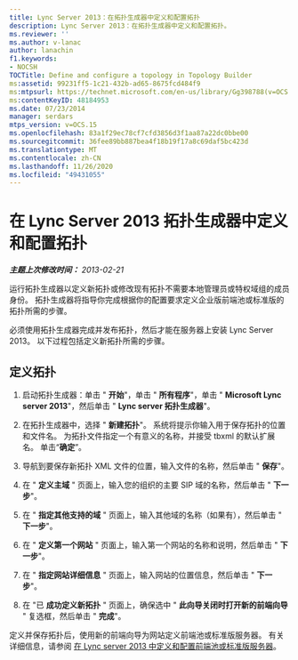 ```yaml
---
title: Lync Server 2013：在拓扑生成器中定义和配置拓扑
description: Lync Server 2013：在拓扑生成器中定义和配置拓扑。
ms.reviewer: ''
ms.author: v-lanac
author: lanachin
f1.keywords:
- NOCSH
TOCTitle: Define and configure a topology in Topology Builder
ms:assetid: 99231ff5-1c21-432b-ad65-8675fcd484f9
ms:mtpsurl: https://technet.microsoft.com/en-us/library/Gg398788(v=OCS.15)
ms:contentKeyID: 48184953
ms.date: 07/23/2014
manager: serdars
mtps_version: v=OCS.15
ms.openlocfilehash: 83a1f29ec78cf7cfd3856d3f1aa87a22dc0bbe00
ms.sourcegitcommit: 36fee89bb887bea4f18b19f17a8c69daf5bc423d
ms.translationtype: MT
ms.contentlocale: zh-CN
ms.lasthandoff: 11/26/2020
ms.locfileid: "49431055"
---
```

# <a name="define-and-configure-a-topology-in-topology-builder-for-lync-server-2013"></a>在 Lync Server 2013 拓扑生成器中定义和配置拓扑

<div data-xmlns="http://www.w3.org/1999/xhtml">

<div class="topic" data-xmlns="http://www.w3.org/1999/xhtml" data-msxsl="urn:schemas-microsoft-com:xslt" data-cs="https://msdn.microsoft.com/">

<div data-asp="https://msdn2.microsoft.com/asp">



</div>

<div id="mainSection">

<div id="mainBody">

<span> </span>

_**主题上次修改时间：** 2013-02-21_

运行拓扑生成器以定义新拓扑或修改现有拓扑不需要本地管理员或特权域组的成员身份。 拓扑生成器将指导你完成根据你的配置要求定义企业版前端池或标准版的拓扑所需的步骤。

必须使用拓扑生成器完成并发布拓扑，然后才能在服务器上安装 Lync Server 2013。 以下过程包括定义新拓扑所需的步骤。

<div>

## <a name="to-define-a-topology"></a>定义拓扑

1.  启动拓扑生成器：单击 " **开始**"，单击 " **所有程序**"，单击 " **Microsoft Lync server 2013**"，然后单击 " **Lync server 拓扑生成器**"。

2.  在拓扑生成器中，选择 " **新建拓扑**"。 系统将提示你输入用于保存拓扑的位置和文件名。 为拓扑文件指定一个有意义的名称，并接受 tbxml 的默认扩展名。 单击“**确定**”。

3.  导航到要保存新拓扑 XML 文件的位置，输入文件的名称，然后单击 " **保存**"。

4.  在 " **定义主域** " 页面上，输入您的组织的主要 SIP 域的名称，然后单击 " **下一步**"。

5.  在 " **指定其他支持的域** " 页面上，输入其他域的名称（如果有），然后单击 " **下一步**"。

6.  在 " **定义第一个网站** " 页面上，输入第一个网站的名称和说明，然后单击 " **下一步**"。

7.  在 " **指定网站详细信息** " 页面上，输入网站的位置信息，然后单击 " **下一步**"。

8.  在 "已 **成功定义新拓扑** " 页面上，确保选中 " **此向导关闭时打开新的前端向导** " 复选框，然后单击 " **完成**"。

定义并保存拓扑后，使用新的前端向导为网站定义前端池或标准版服务器。 有关详细信息，请参阅 [在 Lync server 2013 中定义和配置前端池或标准版服务器](lync-server-2013-define-and-configure-a-front-end-pool-or-standard-edition-server.md)。

</div>

</div>

<span> </span>

</div>

</div>

</div>

